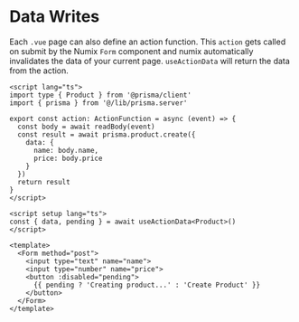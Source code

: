 # Data Writes

Each `.vue` page can also define an action function. This `action` gets called on submit by the Numix `Form` component and numix automatically invalidates the data of your current page. `useActionData` will return the data from the action.

```vue
<script lang="ts">
import type { Product } from '@prisma/client'
import { prisma } from '@/lib/prisma.server'

export const action: ActionFunction = async (event) => {
  const body = await readBody(event)
  const result = await prisma.product.create({
    data: {
      name: body.name,
      price: body.price
    }
  })
  return result
}
</script>

<script setup lang="ts">
const { data, pending } = await useActionData<Product>()
</script>

<template>
  <Form method="post">
    <input type="text" name="name">
    <input type="number" name="price">
    <button :disabled="pending">
      {{ pending ? 'Creating product...' : 'Create Product' }}
    </button>
  </Form>
</template>
```

